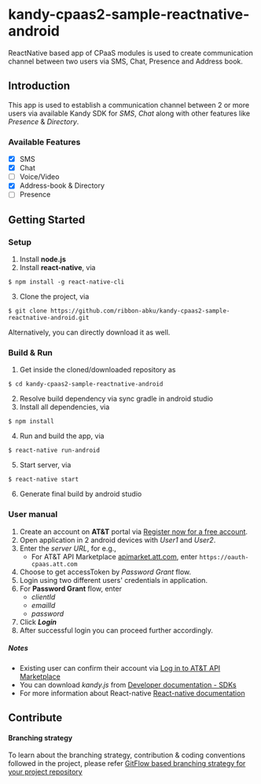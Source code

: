 # kandy-cpaas2-sample-reactnative-android
ReactNative based app of CPaaS modules is used to create communication channel between two users via SMS, Chat, Presence and Address book.

## Introduction 
This app is used to establish a communication channel between 2 or more users via available Kandy SDK for *SMS*, *Chat* along with other features like *Presence* & *Directory*.

### Available Features
- [x] SMS
- [x] Chat
- [ ] Voice/Video
- [x] Address-book & Directory
- [ ] Presence

## Getting Started

### Setup

1. Install **node.js**
2. Install **react-native**, via
```shell
$ npm install -g react-native-cli
```
3. Clone the project, via
```shell
$ git clone https://github.com/ribbon-abku/kandy-cpaas2-sample-reactnative-android.git
```
   Alternatively, you can directly download it as well.

### Build & Run

1. Get inside the cloned/downloaded repository as 
```shell
$ cd kandy-cpaas2-sample-reactnative-android   
```
2. Resolve build dependency via sync gradle in android studio
3. Install all dependencies, via
```shell
$ npm install
```
4. Run and build the app, via
```shell
$ react-native run-android
```
5. Start server, via
```shell
$ react-native start
```
6. Generate final build by android studio

### User manual 

1. Create an account on **AT&T** portal via [Register now for a free account](https://apimarket.att.com/signup).
2. Open application in 2 android devices with *User1* and *User2*.
3. Enter the *server URL*, for e.g.,
	- For AT&T API Marketplace [apimarket.att.com](https://apimarket.att.com), enter `https://oauth-cpaas.att.com`
4. Choose to get accessToken by *Password Grant* flow.
5. Login using two different users' credentials in application.
6. For **Password Grant** flow, enter 
	- *clientId* 
	- *emailId* 
	- *password*   
7. Click ***Login***
8. After successful login you can proceed further accordingly.

##### Notes

 - Existing user can confirm their account via [Log in to AT&T API Marketplace](https://apimarket.att.com/login)
 - You can download *kandy.js* from [Developer documentation - SDKs](https://apimarket.att.com/developer/sdks/javascript)
 - For more information about React-native [React-native documentation](https://facebook.github.io/react-native/docs/getting-started)

## Contribute

#### Branching strategy

To learn about the branching strategy, contribution & coding conventions followed in the project, please refer [GitFlow based branching strategy for your project repository](https://gist.github.com/ribbon-abku/10d3fc1cff5c35a2df401196678e258a)